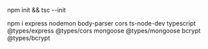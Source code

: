 npm init && tsc --init

npm i express nodemon body-parser cors ts-node-dev typescript @types/express @types/cors mongoose @types/mongoose bcrypt @types/bcrypt